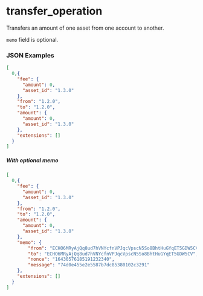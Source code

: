 # transfer_operation

Transfers an amount of one asset from one account to another.

`memo` field is optional.

### JSON Examples

```json
[
  0,{
    "fee": {
      "amount": 0,
      "asset_id": "1.3.0"
    },
    "from": "1.2.0",
    "to": "1.2.0",
    "amount": {
      "amount": 0,
      "asset_id": "1.3.0"
    },
    "extensions": []
  }
]
```

##### With optional memo
```json
[
  0,{
    "fee": {
      "amount": 0,
      "asset_id": "1.3.0"
    },
    "from": "1.2.0",
    "to": "1.2.0",
    "amount": {
      "amount": 0,
      "asset_id": "1.3.0"
    },
    "memo": {
        "from": "ECHO6MRyAjQq8ud7hVNYcfnVPJqcVpscN5So8BhtHuGYqET5GDW5CV",
        "to": "ECHO6MRyAjQq8ud7hVNYcfnVPJqcVpscN5So8BhtHuGYqET5GDW5CV",
        "nonce": "16430576185191232340",
        "message": "74d0e455e2e5587b7dc85380102c3291"
    },
    "extensions": []
  }
]
```